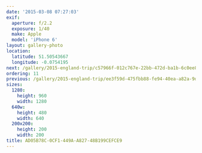 ```yaml
---
date: '2015-03-08 07:27:03'
exif:
  aperture: f/2.2
  exposure: 1/40
  make: Apple
  model: 'iPhone 6'
layout: gallery-photo
location:
  latitude: 51.50543667
  longitude: -0.0754195
next: /gallery/2015-england-trip/c57966f-012c767e-22bb-472d-ba1b-6c0ee8717996
ordering: 11
previous: /gallery/2015-england-trip/ee3f59d-475fbb88-fe94-40ea-a82a-9d964340dc9d
sizes:
  1280:
    height: 960
    width: 1280
  640w:
    height: 480
    width: 640
  200x200:
    height: 200
    width: 200
title: AD05B78C-0CF1-449A-A827-48B199CEFCE9
---
```

